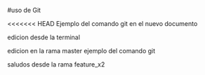 #uso de Git

<<<<<<< HEAD
Ejemplo del comando git en el nuevo documento


edicion desde la terminal

edicion en la rama master
ejemplo del comando git

saludos desde la rama feature_x2
